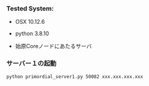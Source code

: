 ### Tested System:
* OSX 10.12.6
* python 3.8.10

* 始原Coreノードにあたるサーバ

### サーバー１の起動

```bash:
python primordial_server1.py 50082 xxx.xxx.xxx.xxx
```
